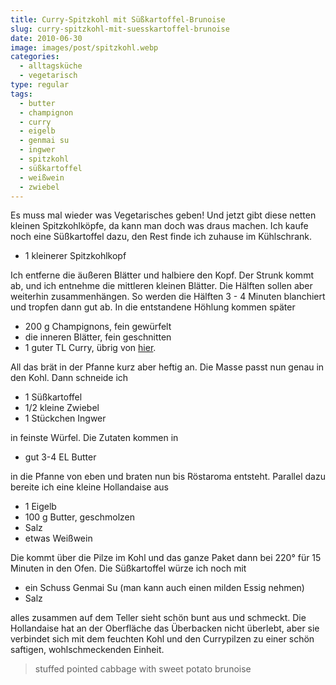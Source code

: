 ```yaml
---
title: Curry-Spitzkohl mit Süßkartoffel-Brunoise
slug: curry-spitzkohl-mit-suesskartoffel-brunoise
date: 2010-06-30
image: images/post/spitzkohl.webp
categories: 
  - alltagsküche
  - vegetarisch
type: regular
tags: 
  - butter
  - champignon
  - curry
  - eigelb
  - genmai su
  - ingwer
  - spitzkohl
  - süßkartoffel
  - weißwein
  - zwiebel
---
```


Es muss mal wieder was Vegetarisches geben! Und jetzt gibt diese netten kleinen Spitzkohlköpfe, da kann man doch was draus machen. Ich kaufe noch eine Süßkartoffel dazu, den Rest finde ich zuhause im Kühlschrank.

* 1 kleinerer Spitzkohlkopf

Ich entferne die äußeren Blätter und halbiere den Kopf. Der Strunk kommt ab, und ich entnehme die mittleren kleinen Blätter. Die Hälften sollen aber weiterhin zusammenhängen. So werden die Hälften 3 - 4 Minuten blanchiert und tropfen dann gut ab. In die entstandene Höhlung kommen später 

* 200 g Champignons, fein gewürfelt 
* die inneren Blätter, fein geschnitten 
* 1 guter TL Curry, übrig von [hier](../gegrillte-huehnerbrust-mit-mini-gewuerzkartoffeln-und-fenchelsalat).

All das brät in der Pfanne kurz aber heftig an. Die Masse passt nun genau in den Kohl. Dann schneide ich

* 1 Süßkartoffel 
* 1/2 kleine Zwiebel 
* 1 Stückchen Ingwer

in feinste Würfel. Die Zutaten kommen in

* gut 3-4 EL Butter

in die Pfanne von eben und braten nun bis Röstaroma entsteht. Parallel dazu bereite ich eine kleine Hollandaise aus

* 1 Eigelb 
* 100 g Butter, geschmolzen 
* Salz 
* etwas Weißwein

Die kommt über die Pilze im Kohl und das ganze Paket dann bei 220° für 15 Minuten in den Ofen. Die Süßkartoffel würze ich noch mit

* ein Schuss Genmai Su (man kann auch einen milden Essig nehmen) 
* Salz

alles zusammen auf dem Teller sieht schön bunt aus und schmeckt. Die Hollandaise hat an der Oberfläche das Überbacken nicht überlebt, aber sie verbindet sich mit dem feuchten Kohl und den Currypilzen zu einer schön saftigen, wohlschmeckenden Einheit.

> stuffed pointed cabbage with sweet potato brunoise
